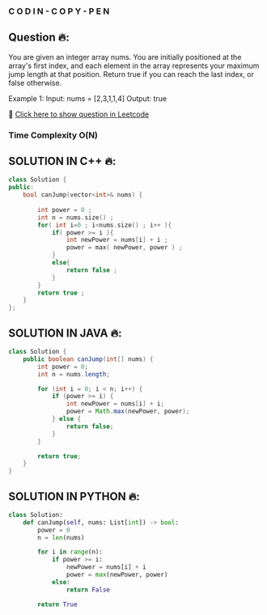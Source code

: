 ### C O D I N - C O P Y - P E N 

## Question 🔥:
You are given an integer array nums. You are initially positioned at the array's first index, and each element in the array represents your maximum jump length at that position.
Return true if you can reach the last index, or false otherwise.

Example 1:
Input: nums = [2,3,1,1,4]
Output: true

🔗 [Click here to show question in Leetcode](https://leetcode.com/problems/jump-game/description/)

### Time Complexity O(N)

## SOLUTION IN C++ 🔥:
```cpp
class Solution {
public:
    bool canJump(vector<int>& nums) {
        
        int power = 0 ;
        int n = nums.size() ;
        for( int i=0 ; i<nums.size() ; i++ ){
            if( power >= i ){
                int newPower = nums[i] + i ;
                power = max( newPower, power ) ;
            }
            else{
                return false ;
            }
        }
        return true ; 
    }
};
```

## SOLUTION IN JAVA 🔥:
```java
class Solution {
    public boolean canJump(int[] nums) {
        int power = 0;
        int n = nums.length;

        for (int i = 0; i < n; i++) {
            if (power >= i) {
                int newPower = nums[i] + i;
                power = Math.max(newPower, power);
            } else {
                return false;
            }
        }

        return true;
    }
}
```
## SOLUTION IN PYTHON 🔥:
```python
class Solution:
    def canJump(self, nums: List[int]) -> bool:
        power = 0
        n = len(nums)

        for i in range(n):
            if power >= i:
                newPower = nums[i] + i
                power = max(newPower, power)
            else:
                return False

        return True
```
